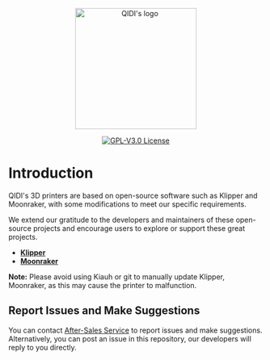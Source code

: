 <p align="center"><img src="https://github.com/QIDITECH/QIDI_MAX3/blob/main/other/QIDI.png" height="240" alt="QIDI's logo" /></p>
<p align="center"><a href="LICENSE"><img alt="GPL-V3.0 License" src="https://github.com/QIDITECH/QIDI_MAX3/blob/main/other/qidi.svg"></a></p>

# Introduction
QIDI's 3D printers are based on open-source software such as Klipper and Moonraker, with some modifications to meet our specific requirements.

We extend our gratitude to the developers and maintainers of these open-source projects and encourage users to explore or support these great projects.
- <a href="https://github.com/Klipper3d/klipper">**Klipper**</a>
- <a href="https://github.com/Arksine/moonraker">**Moonraker**</a>

**Note:** Please avoid using Kiauh or git to manually update Klipper, Moonraker, as this may cause the printer to malfunction.

## Report Issues and Make Suggestions
You can contact [After-Sales Service](https://qidi3d.com/pages/warranty-policy-after-sales-support) to report issues and make suggestions. Alternatively, you can post an issue in this repository, our developers will reply to you directly.













  
